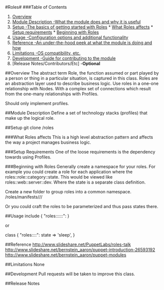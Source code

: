 #Roles#
###Table of Contents
1. [Overview](#overview)
  2. [Module Description -What the module does and why it is useful](#module-description)
  3. [Setup -The basics of getting started with Roles](#setup)
    * [What Roles affects](#what-Roles-affects)
    * [Setup requirements](#setup-requirements)
    * [Beginning with Roles](#beginning-with-Roles)
  4. [Usage -Configuration options and additional functionality](#usage)
  5. [Reference -An under-the-hood peek at what the module is doing and how](#reference)
  5. [Limitations -OS compatibility, etc.](#limitations)
  6. [Development -Guide for contributing to the module](#development)
  7. [Release Notes/Contributors/Etc] -**Optional**

##Overview
The abstract term Role, the function assumed or part played by a person or thing
in a particular situation, is captured in this class. Roles are an abstraction
layer used to describe business logic. Use roles in a one-one relationship with
Nodes. With a complex set of connections which result from the one-many
relationships with Profiles. 

Should only implement profiles.

##Module Description
Define a set of technology stacks (profiles) that make up the logical role.

##Setup
git clone <repo> <modulepath>/roles

###What Roles affects
This is a high level abstraction pattern and affects the way a project manages 
business logic.

###Setup Requirements
One of the loose requirements is the dependency towards using Profiles.

###Beginning with Roles
Generally create a namespace for your roles. For example you could create a role 
for each application where the roles::role::category::state. This would be 
viewed like roles::web::server::dev. Where the state is a separate class 
definition.

Create a new folder to group roles into a common namespace.
/roles/manifests/<role>/<category>/<state>

Or you could craft the roles to be parameterized and thus pass states there.

##Usage
include { "roles::<role>::<category>::<state>": }

or 

class { "roles::<role>::<category>":
  state => 'sleep',
}

##Reference
http://www.slideshare.net/PuppetLabs/roles-talk
http://www.slideshare.net/bernstein_aaron/puppet-introduction-26593192
http://www.slideshare.net/bernstein_aaron/puppet-modules

##Limitations
None

##Development
Pull requests will be taken to improve this class.

##Release Notes

